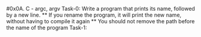 #0x0A. C - argc, argv
Task-0: Write a program that prints its name, followed by a new line.
** If you rename the program, it will print the new name, without having to compile it again
** You should not remove the path before the name of the program
Task-1: 
